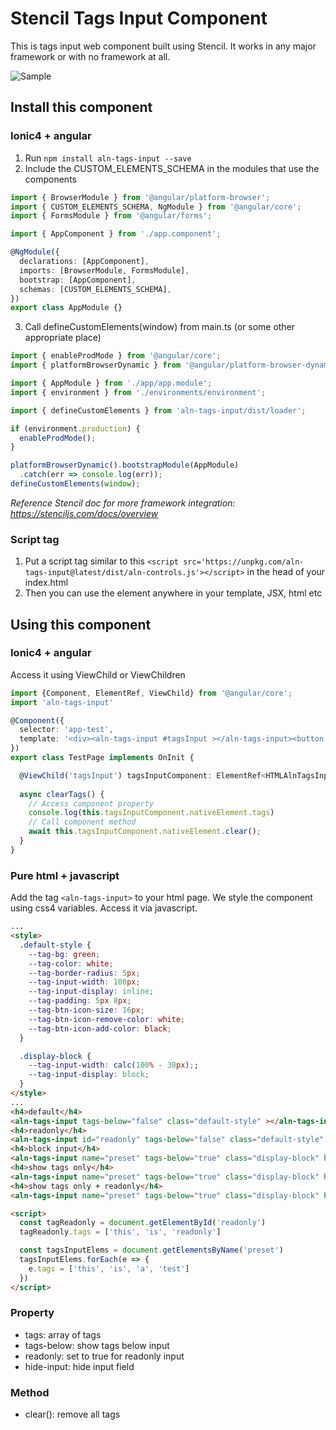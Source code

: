 # Stencil Tags Input Component

This is tags input web component built using Stencil. It works in any major framework or with no framework at all.

![Sample](https://github.com/ngthienlinh/aln-tags-input/tree/master/assets/sample.png "Sample usages")

## Install this component

### Ionic4 + angular
1. Run `npm install aln-tags-input --save`
2. Include the CUSTOM_ELEMENTS_SCHEMA in the modules that use the components
```ts
import { BrowserModule } from '@angular/platform-browser';
import { CUSTOM_ELEMENTS_SCHEMA, NgModule } from '@angular/core';
import { FormsModule } from '@angular/forms';

import { AppComponent } from './app.component';

@NgModule({
  declarations: [AppComponent],
  imports: [BrowserModule, FormsModule],
  bootstrap: [AppComponent],
  schemas: [CUSTOM_ELEMENTS_SCHEMA],
})
export class AppModule {}
```
3. Call defineCustomElements(window) from main.ts (or some other appropriate place)
```ts
import { enableProdMode } from '@angular/core';
import { platformBrowserDynamic } from '@angular/platform-browser-dynamic';

import { AppModule } from './app/app.module';
import { environment } from './environments/environment';

import { defineCustomElements } from 'aln-tags-input/dist/loader';

if (environment.production) {
  enableProdMode();
}

platformBrowserDynamic().bootstrapModule(AppModule)
  .catch(err => console.log(err));
defineCustomElements(window);
```
*Reference Stencil doc for more framework integration: https://stenciljs.com/docs/overview*

### Script tag
1. Put a script tag similar to this `<script src='https://unpkg.com/aln-tags-input@latest/dist/aln-controls.js'></script>` in the head of your index.html
2. Then you can use the element anywhere in your template, JSX, html etc

## Using this component
### Ionic4 + angular
Access it using ViewChild or ViewChildren
```ts
import {Component, ElementRef, ViewChild} from '@angular/core';
import 'aln-tags-input'

@Component({
  selector: 'app-test',
  template: '<div><aln-tags-input #tagsInput ></aln-tags-input><button (click)="clearTags()">Remove all tags</button></div>'
})
export class TestPage implements OnInit {

  @ViewChild('tagsInput') tagsInputComponent: ElementRef<HTMLAlnTagsInputElement>;
  
  async clearTags() {
    // Access component property
    console.log(this.tagsInputComponent.nativeElement.tags)
    // Call component method
    await this.tagsInputComponent.nativeElement.clear();
  }
}
```

### Pure html + javascript
Add the tag `<aln-tags-input>` to your html page. We style the component using css4 variables.
Access it via javascript.
```html
...
<style>
  .default-style {
    --tag-bg: green;
    --tag-color: white;
    --tag-border-radius: 5px;
    --tag-input-width: 100px;
    --tag-input-display: inline;
    --tag-padding: 5px 8px;
    --tag-btn-icon-size: 16px;
    --tag-btn-icon-remove-color: white;
    --tag-btn-icon-add-color: black;
  }

  .display-block {
    --tag-input-width: calc(100% - 30px);;
    --tag-input-display: block;
  }
</style>
...
<h4>default</h4>
<aln-tags-input tags-below="false" class="default-style" ></aln-tags-input>
<h4>readonly</h4>
<aln-tags-input id="readonly" tags-below="false" class="default-style" readonly="true"></aln-tags-input>
<h4>block input</h4>
<aln-tags-input name="preset" tags-below="true" class="display-block" hide-input="false"></aln-tags-input>
<h4>show tags only</h4>
<aln-tags-input name="preset" tags-below="true" class="display-block" hide-input="true"></aln-tags-input>
<h4>show tags only + readonly</h4>
<aln-tags-input name="preset" tags-below="true" class="display-block" hide-input="true" readonly="true"></aln-tags-input>

<script>
  const tagReadonly = document.getElementById('readonly')
  tagReadonly.tags = ['this', 'is', 'readonly']

  const tagsInputElems = document.getElementsByName('preset')
  tagsInputElems.forEach(e => {
    e.tags = ['this', 'is', 'a', 'test']
  })
</script>

```

### Property
- tags: array of tags
- tags-below: show tags below input
- readonly: set to true for readonly input
- hide-input: hide input field
### Method
- clear(): remove all tags